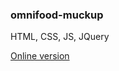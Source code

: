 ### omnifood-muckup

HTML, CSS, JS, JQuery

[Online version](https://ogalvezg.github.io/omnifood-muckup/)
